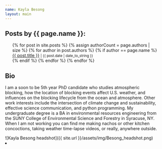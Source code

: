 ```yaml
---
name: Kayla Besong
layout: main
---
```


<article class="article-page">
  <div class="page-content">
    <h2>Posts by {{ page.name }}:</h2>
    <ul>
    {% for post in site.posts %}
      {% assign authorCount = page.authors | size %}
      {% for author in post.authors %}
        {% if author == page.name %}
          <div class="tag-list">
            <span><a href="{{ site.baseurl }}{{ post.url }}">{{ post.title }}</a></span>
            <small><span>| {{ post.date | date_to_string }}</span></small>
          </div>
        {% endif %}
      {% endfor %}
    {% endfor %}
    </ul>
    <h2>Bio</h2>
    <p>I am a soon to be 5th year PhD candidate who studies atmospheric blocking, how the location of blocking events affect U.S. weather, and influences on the blocking lifecycle from the ocean and atmosphere. Other work interests include the intersection of climate change and sustainability, effective science communication, and python programming. My undergraduate degree is a BA in environmental resources engineering from the SUNY College of Environmental Science and Forestry in Syracuse, NY. When I am not working you can find me making nachos or other kitchen concoctions, taking weather time-lapse videos, or really, anywhere outside.</p>
    ![Kayla Besong headshot]({{ site.url }}/assets/img/Besong_headshot.png)
    <li><a href="https://twitter.com/kayla_beesting" target="_blank"><i class="fa fa-twitter" aria-hidden="true"></i></a></li>
  </div> <!-- End Page Content -->
</article> <!-- End Article Page -->

